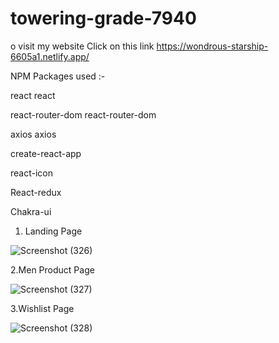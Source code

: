 # towering-grade-7940

o visit my website Click on this link https://wondrous-starship-6605a1.netlify.app/


NPM Packages used :-

react react

react-router-dom react-router-dom

axios axios

create-react-app

react-icon

React-redux

Chakra-ui

1. Landing Page

![Screenshot (326)](https://user-images.githubusercontent.com/119393327/229432854-44d5cf73-c7af-48f0-b817-cd567bc381f2.png)



2.Men Product Page

![Screenshot (327)](https://user-images.githubusercontent.com/119393327/229433132-997aa6ad-4e43-4a70-8ad9-dd0852a4ead1.png)


3.Wishlist Page

![Screenshot (328)](https://user-images.githubusercontent.com/119393327/229433354-1a23c80a-f346-434a-98bf-2d9dc5d6e62f.png)
